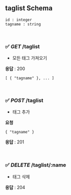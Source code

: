 ## taglist Schema

```
id : integer
tagname : string
```

<br>

### ✅ _GET_ /taglist

- 모든 태그 가져오기

**응답** : 200

```
[ { "tagname" }, ... ]
```

<br>

### ✅ _POST_ /taglist

- 태그 추가

**요청**

```
{ "tagname" }
```

**응답** : 201

<br>

### ✅ _DELETE_ /taglist/:name

- 태그 삭제

**응답** : 204
